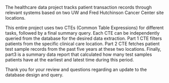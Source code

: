 
The healthcare data project tracks patient transaction records through relevant systems based on two UW and Fred Hutchinson Cancer Center site locations.

This entire project uses two CTEs (Common Table Expressions) for different tasks, followed by a final summary query. Each CTE can be independently queried from the database for the desired data extraction. 
Part 1 CTE filters patients from the specific clinical care location. Part 2 CTE fetches patient test sample records from the past five years at these two locations. 
Finally, part3 is a summary data report that calculated how many test samples patients have at the earliest and latest time during this period.

Thank you for your review and questions regarding an update to the database design and query.
